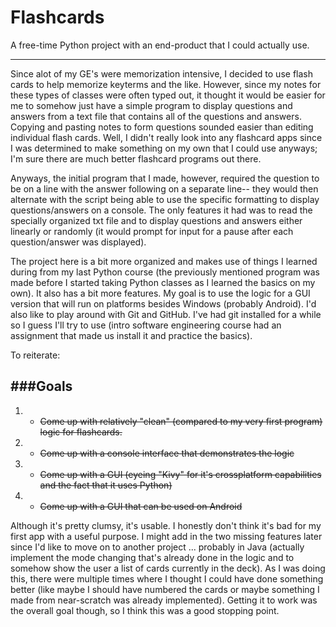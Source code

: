 Flashcards
==========

A free-time Python project with an end-product that I could actually use.

----------

Since alot of my GE's were memorization intensive, I decided to use flash cards to help memorize keyterms and the like. However, since my notes for these types of classes were often typed out, it thought it would be easier for me to somehow just have a simple program to display questions and answers from a text file that contains all of the questions and answers. Copying and pasting notes to form questions sounded easier than editing individual flash cards. Well, I didn't really look into any flashcard apps since I was determined to make something on my own that I could use anyways; I'm sure there are much better flashcard programs out there.

Anyways, the initial program that I made, however, required the question to be on a line with the answer following on a separate line-- they would then alternate with the script being able to use the specific formatting to display questions/answers on a console. The only features it had was to read the specially organized txt file and to display questions and answers either linearly or randomly (it would prompt for input for a pause after each question/answer was displayed).

The project here is a bit more organized and makes use of things I learned during from my last Python course (the previously mentioned program was made before I started taking Python classes as I learned the basics on my own). It also has a bit more features. My goal is to use the logic for a GUI version that will run on platforms besides Windows (probably Android). I'd also like to play around with Git and GitHub. I've had git installed for a while so I guess I'll try to use (intro software engineering course had an assignment that made us install it and practice the basics).

To reiterate:


###Goals
-----
1. - ~~Come up with relatively "clean" (compared to my very first program) logic for flashcards.~~
2. - ~~Come up with a console interface that demonstrates the logic~~
3. - ~~Come up with a GUI (eyeing "Kivy" for it's crossplatform capabilities and the fact that it uses Python)~~
4. - ~~Come up with a GUI that can be used on Android~~

Although it's pretty clumsy, it's usable. I honestly don't think it's bad for my first app with a useful purpose. I might add in the two missing features later since I'd like to move on to another project ... probably in Java (actually implement the mode changing that's already done in the logic and to somehow show the user a list of cards currently in the deck). As I was doing this, there were multiple times where I thought I could have done something better (like maybe I should have numbered the cards or maybe something I made from near-scratch was already implemented). Getting it to work was the overall goal though, so I think this was a good stopping point.